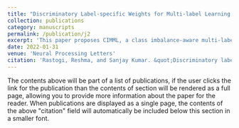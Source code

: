 ```yaml
---
title: "Discriminatory Label-specific Weights for Multi-label Learning with Missing Labels"
collection: publications
category: manuscripts
permalink: /publication/j2
excerpt: 'This paper proposes CIMML, a class imbalance-aware multi-label learning method for missing labels that estimates label weights based on observed, absent, and unobserved frequencies, and incorporates these into a weighted loss guided by auxiliary label correlations for improved label completion and classification.'
date: 2022-01-31
venue: 'Neural Processing Letters'
citation: 'Rastogi, Reshma, and Sanjay Kumar. &quot;Discriminatory label-specific weights for multi-label learning with missing labels. &quot;<i>Neural Processing Letters (2023).</i>'
---
```


The contents above will be part of a list of publications, if the user clicks the link for the publication than the contents of section will be rendered as a full page, allowing you to provide more information about the paper for the reader. When publications are displayed as a single page, the contents of the above "citation" field will automatically be included below this section in a smaller font.
